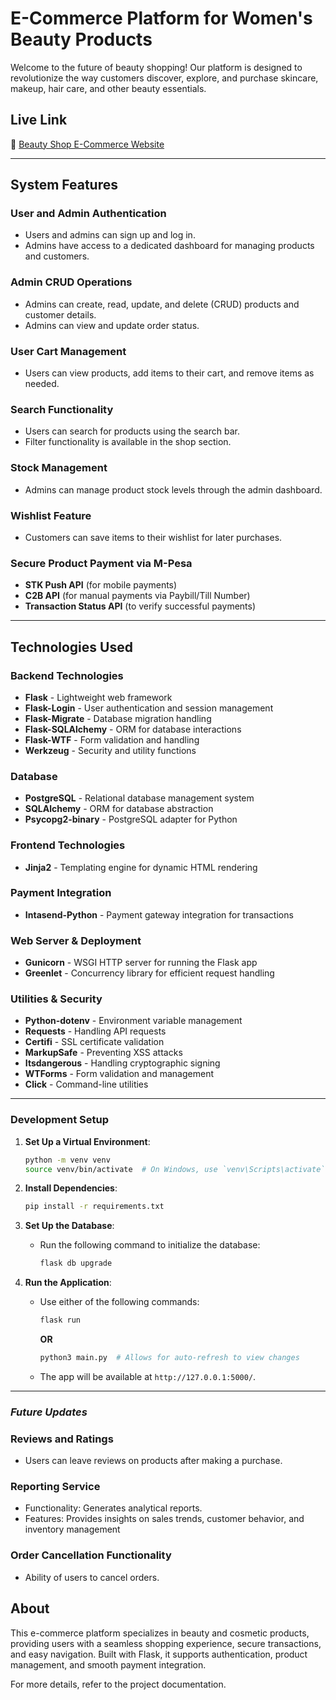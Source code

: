 # E-Commerce Platform for Women's Beauty Products

Welcome to the future of beauty shopping! Our platform is designed to revolutionize the way customers discover, explore, and purchase skincare, makeup, hair care, and other beauty essentials.

## Live Link
🔗 [Beauty Shop E-Commerce Website](https://beauty-shop-ecomm-website.onrender.com/)

---

## System Features

### User and Admin Authentication
- Users and admins can sign up and log in.
- Admins have access to a dedicated dashboard for managing products and customers.

### Admin CRUD Operations
- Admins can create, read, update, and delete (CRUD) products and customer details.
- Admins can view and update order status.

### User Cart Management
- Users can view products, add items to their cart, and remove items as needed.

### Search Functionality
- Users can search for products using the search bar.
- Filter functionality is available in the shop section.

### Stock Management
- Admins can manage product stock levels through the admin dashboard.

### Wishlist Feature
- Customers can save items to their wishlist for later purchases.


### Secure Product Payment via M-Pesa
- **STK Push API** (for mobile payments)
- **C2B API** (for manual payments via Paybill/Till Number)
- **Transaction Status API** (to verify successful payments)

---

## Technologies Used

### Backend Technologies
- **Flask** - Lightweight web framework
- **Flask-Login** - User authentication and session management
- **Flask-Migrate** - Database migration handling
- **Flask-SQLAlchemy** - ORM for database interactions
- **Flask-WTF** - Form validation and handling
- **Werkzeug** - Security and utility functions

### Database
- **PostgreSQL** - Relational database management system
- **SQLAlchemy** - ORM for database abstraction
- **Psycopg2-binary** - PostgreSQL adapter for Python

### Frontend Technologies
- **Jinja2** - Templating engine for dynamic HTML rendering

### Payment Integration
- **Intasend-Python** - Payment gateway integration for transactions

### Web Server & Deployment
- **Gunicorn** - WSGI HTTP server for running the Flask app
- **Greenlet** - Concurrency library for efficient request handling

### Utilities & Security
- **Python-dotenv** - Environment variable management
- **Requests** - Handling API requests
- **Certifi** - SSL certificate validation
- **MarkupSafe** - Preventing XSS attacks
- **Itsdangerous** - Handling cryptographic signing
- **WTForms** - Form validation and management
- **Click** - Command-line utilities

---

### Development Setup

1. **Set Up a Virtual Environment**:
   ```bash
   python -m venv venv
   source venv/bin/activate  # On Windows, use `venv\Scripts\activate`
   ```

2. **Install Dependencies**:
   ```bash
   pip install -r requirements.txt
   ```

3. **Set Up the Database**:
   - Run the following command to initialize the database:
     ```bash
     flask db upgrade
     ```

4. **Run the Application**:
   - Use either of the following commands:
     ```bash
     flask run
     ```
     **OR**
     ```bash
     python3 main.py  # Allows for auto-refresh to view changes
     ```
   - The app will be available at `http://127.0.0.1:5000/`.

---
### *Future Updates*

### Reviews and Ratings
- Users can leave reviews on products after making a purchase.

### Reporting Service
- Functionality: Generates analytical reports.
- Features: Provides insights on sales trends, customer behavior, and inventory management

### Order Cancellation Functionality 
- Ability of users to cancel orders.


## About
This e-commerce platform specializes in beauty and cosmetic products, providing users with a seamless shopping experience, secure transactions, and easy navigation. Built with Flask, it supports authentication, product management, and smooth payment integration.

For more details, refer to the project documentation.


